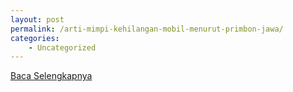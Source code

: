 ```yaml
---
layout: post
permalink: /arti-mimpi-kehilangan-mobil-menurut-primbon-jawa/
categories:
    - Uncategorized
---
```


[Baca Selengkapnya](/06)